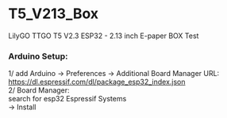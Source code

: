 # T5_V213_Box
LilyGO TTGO T5 V2.3 ESP32 - 2.13 inch E-paper BOX Test

### Arduino Setup:
1/ add Arduino -> Preferences -> Additional Board Manager URL:<br>
   <tab>https://dl.espressif.com/dl/package_esp32_index.json <br>
2/ Board Manager:<br>
   <tab>search for esp32 Espressif Systems<br>
   <tab>-> Install
   
   
